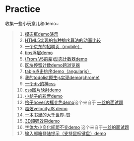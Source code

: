 Practice
========

收集一些小玩意儿和demo~

> 1. [模态框demo演示](https://rawgithub.com/zhangmengxue/Practice/master/%E6%A8%A1%E6%80%81%E6%A1%86.html)
> 2. [HTML5实现的各种排序算法的动画比较](http://www.webhek.com/misc/comparison-sort/)
> 3. [一个京东的招聘页（mobile）](http://zhaopin.jd.com/h5/index.html?from=timeline&isappinstalled=0&ADUIN=673013891&ADSESSION=1411958103&ADTAG=CLIENT.QQ.5359_.0&ADPUBNO=26397)
> 4. [tips浮层demo](https://rawgithub.com/zhangmengxue/Practice/master/tip%E6%B5%AE%E5%B1%82.html)
> 5. [(From V5前辈)动态计数器demo](https://rawgithub.com/zhangmengxue/Practice/master/%E8%AE%A1%E6%95%B0%E5%99%A8.html)
> 6. [区块停留计数demo跨浏览器](https://rawgithub.com/zhangmengxue/Practice/master/%E5%8C%BA%E5%9D%97%E5%81%9C%E7%95%99%E8%AE%A1%E6%95%B0%E8%B7%A8%E6%B5%8F%E8%A7%88%E5%99%A8%E5%AE%9E%E7%8E%B0.html)
> 7. [table点击排序demo（angularjs）](https://rawgithub.com/zhangmengxue/Practice/master/table%E7%82%B9%E5%87%BB%E6%8E%92%E5%BA%8Fangular%E5%AE%9E%E7%8E%B0.html)
> 8. [我的todolist原生js实现demo(chrome)](https://rawgithub.com/zhangmengxue/Practice/master/todolist.html)
> 9. [一个div的神css](http://a.singlediv.com/)
> 10. [css图片映射demo](https://rawgithub.com/zhangmengxue/Practice/master/css%E5%9B%BE%E5%83%8F%E6%98%A0%E5%B0%84demo.html)
> 11. [小胡子的彩票demo](http://qianduannotes.sinaapp.com/ssc/)
> 12. [格子hover边框变色demo](https://rawgithub.com/zhangmengxue/Practice/master/%E6%A0%BC%E5%AD%90hover%E5%8F%98%E8%89%B2demo.html)这个来自于 [一丝的面试题](http://weibo.com/1397442732/z8kZO6DPZ?type=comment#_rnd1416204249030)
> 13. [超炫velocityJS demo](http://runjs.cn/detail/vwsapkkt) 
> 14. [一本书里的大千世界-赞](http://www.webhek.com/misc/creativeguidebook/)
> 15. [3D超强效果demo](http://www.17sucai.com/preview/147469/2014-06-19/3D_Animation/index.html)
> 16. [字体大小变化间距不变demo](https://rawgit.com/zhangmengxue/Practice/master/%E6%94%B9%E5%8F%98%E5%AD%97%E4%BD%93%E5%A4%A7%E5%B0%8F%E9%97%B4%E8%B7%9D%E4%B8%8D%E5%8F%98demo.html) 这个来自于[一丝的面试题](http://weibo.com/1397442732/z8xDU9uHS?type=comment#_rnd1416200594911)
> 17. <a href="https://rawgithub.com/zhangmengxue/Practice/master/%E5%8E%9F%E7%94%9Fjs%E8%BE%93%E5%85%A5%E9%82%AE%E7%AE%B1%E6%8F%90%E7%A4%BA(%E7%B1%BB%E5%BE%AE%E5%8D%9A).html">输入邮箱登陆提示（支持鼠标键盘）demo</a>
